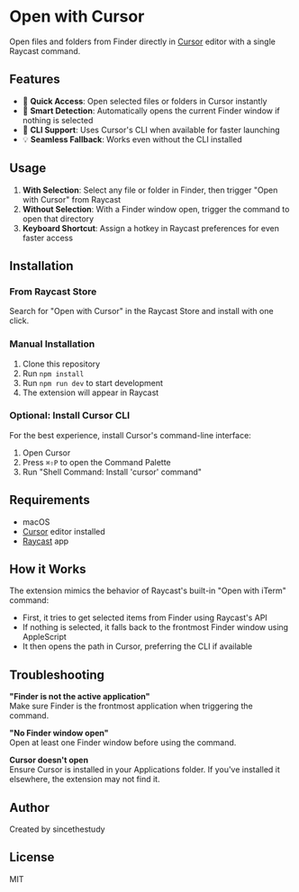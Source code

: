 # Open with Cursor

Open files and folders from Finder directly in [Cursor](https://cursor.sh) editor with a single Raycast command.

## Features

- 🚀 **Quick Access**: Open selected files or folders in Cursor instantly
- 📁 **Smart Detection**: Automatically opens the current Finder window if nothing is selected
- 🔧 **CLI Support**: Uses Cursor's CLI when available for faster launching
- 💡 **Seamless Fallback**: Works even without the CLI installed

## Usage

1. **With Selection**: Select any file or folder in Finder, then trigger "Open with Cursor" from Raycast
2. **Without Selection**: With a Finder window open, trigger the command to open that directory
3. **Keyboard Shortcut**: Assign a hotkey in Raycast preferences for even faster access

## Installation

### From Raycast Store
Search for "Open with Cursor" in the Raycast Store and install with one click.

### Manual Installation
1. Clone this repository
2. Run `npm install` 
3. Run `npm run dev` to start development
4. The extension will appear in Raycast

### Optional: Install Cursor CLI
For the best experience, install Cursor's command-line interface:
1. Open Cursor
2. Press `⌘⇧P` to open the Command Palette
3. Run "Shell Command: Install 'cursor' command"

## Requirements

- macOS
- [Cursor](https://cursor.sh) editor installed
- [Raycast](https://raycast.com) app

## How it Works

The extension mimics the behavior of Raycast's built-in "Open with iTerm" command:
- First, it tries to get selected items from Finder using Raycast's API
- If nothing is selected, it falls back to the frontmost Finder window using AppleScript
- It then opens the path in Cursor, preferring the CLI if available

## Troubleshooting

**"Finder is not the active application"**  
Make sure Finder is the frontmost application when triggering the command.

**"No Finder window open"**  
Open at least one Finder window before using the command.

**Cursor doesn't open**  
Ensure Cursor is installed in your Applications folder. If you've installed it elsewhere, the extension may not find it.

## Author

Created by sincethestudy

## License

MIT